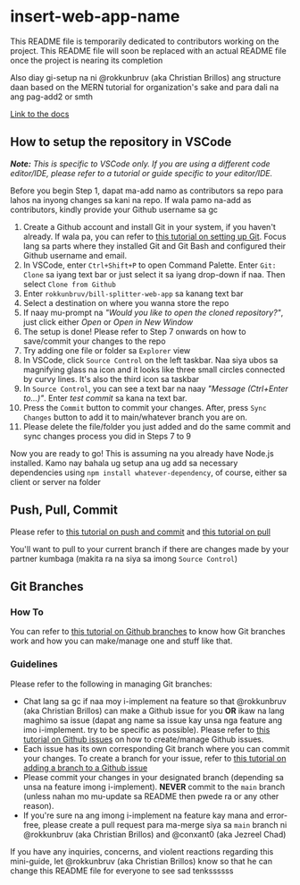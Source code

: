 # insert-web-app-name

This README file is temporarily dedicated to contributors working on the project. This README file will soon be replaced with an actual README file once the project is nearing its completion

Also diay gi-setup na ni @rokkunbruv (aka Christian Brillos) ang structure daan based on the MERN tutorial for organization's sake and para dali na ang pag-add2 or smth

[Link to the docs](https://docs.google.com/document/d/1zIDrU1uYWzleQUaXnjouecMgEnFCZ0jUP0V7jofI3W0/edit?fbclid=IwZXh0bgNhZW0CMTAAAR03K9B3fFPVtQ_SiJonfe5coo-7l9vASbr6Q6qdNsMX7SvvhqPHE4xCt_w_aem_920uIupYcbpHL-GkY5cgnA)

## How to setup the repository in VSCode

_**Note:** This is specific to VSCode only. If you are using a different code editor/IDE, please refer to a tutorial or guide specific to your editor/IDE._

Before you begin Step 1, dapat ma-add namo as contributors sa repo para lahos na inyong changes sa kani na repo. If wala pamo na-add as contributors, kindly provide your Github username sa gc

1. Create a Github account and install Git in your system, if you haven't already. If wala pa, you can refer to [this tutorial on setting up Git](https://www.youtube.com/watch?v=2j7fD92g-gE). Focus lang sa parts where they installed Git and Git Bash and configured their Github username and email.
2. In VSCode, enter `Ctrl+Shift+P` to open Command Palette. Enter `Git: Clone` sa iyang text bar or just select it sa iyang drop-down if naa. Then select `Clone from Github`
3. Enter `rokkunbruv/bill-splitter-web-app` sa kanang text bar
4. Select a destination on where you wanna store the repo
5. If naay mu-prompt na _"Would you like to open the cloned repository?"_, just click either _Open_ or _Open in New Window_
6. The setup is done! Please refer to Step 7 onwards on how to save/commit your changes to the repo
7. Try adding one file or folder sa `Explorer` view
8. In VSCode, click `Source Control` on the left taskbar. Naa siya ubos sa magnifying glass na icon and it looks like three small circles connected by curvy lines. It's also the third icon sa taskbar
9. In `Source Control`, you can see a text bar na naay _"Message (Ctrl+Enter to...)"_. Enter _test commit_ sa kana na text bar.
10. Press the `Commit` button to commit your changes. After, press `Sync Changes` button to add it to main/whatever branch you are on.
11. Please delete the file/folder you just added and do the same commit and sync changes process you did in Steps 7 to 9

Now you are ready to go! This is assuming na you already have Node.js installed. Kamo nay bahala ug setup ana ug add sa necessary dependencies using `npm install whatever-dependency`, of course, either sa client or server na folder

## Push, Pull, Commit

Please refer to [this tutorial on push and commit](https://www.youtube.com/watch?v=lYiE5lBS13E) and [this tutorial on pull](https://www.youtube.com/watch?v=hyLAfceeM1E)

You'll want to pull to your current branch if there are changes made by your partner kumbaga (makita ra na siya sa imong `Source Control`)

## Git Branches

### How To

You can refer to [this tutorial on Github branches](https://www.youtube.com/watch?v=SD7YNLv5Evc) to know how Git branches work and how you can make/manage one and stuff like that.

### Guidelines

Please refer to the following in managing Git branches:

- Chat lang sa gc if naa moy i-implement na feature so that @rokkunbruv (aka Christian Brillos) can make a Github issue for you **OR** ikaw na lang maghimo sa issue (dapat ang name sa issue kay unsa nga feature ang imo i-implement. try to be specific as possible). Please refer to [this tutorial on Github issues](https://www.youtube.com/watch?v=TKJ4RdhyB5Y) on how to create/manage Github issues.
- Each issue has its own corresponding Git branch where you can commit your changes. To create a branch for your issue, refer to [this tutorial on adding a branch to a Github issue](https://www.youtube.com/shorts/FJet4ySW_Ek)
- Please commit your changes in your designated branch (depending sa unsa na feature imong i-implement). **NEVER** commit to the `main` branch (unless nahan mo mu-update sa README then pwede ra or any other reason).
- If you're sure na ang imong i-implement na feature kay mana and error-free, please create a pull request para ma-merge siya sa `main` branch ni @rokkunbruv (aka Christian Brillos) and @conxant0 (aka Jezreel Chad)

If you have any inquiries, concerns, and violent reactions regarding this mini-guide, let @rokkunbruv (aka Christian Brillos) know so that he can change this README file for everyone to see sad tenkssssss  
